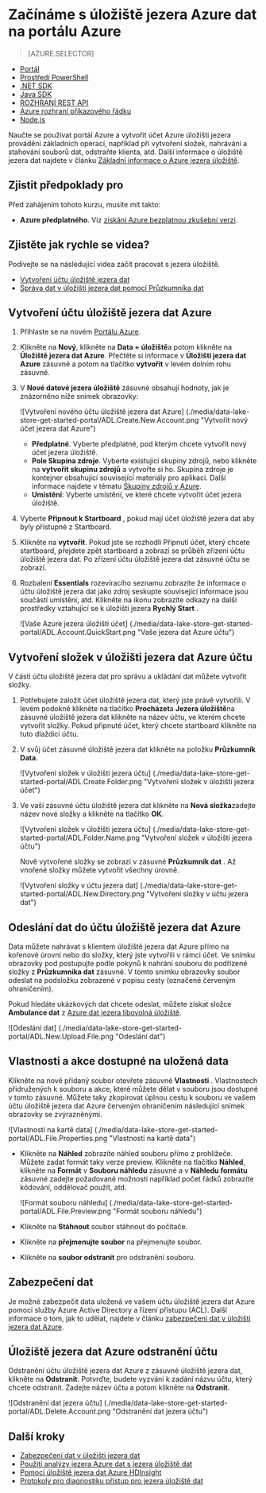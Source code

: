 <properties 
   pageTitle="Začínáme s úložiště jezera dat | Azure" 
   description="Umožňuje vytvořit účet úložiště jezera dat a provádění základních operací v úložišti jezera dat na portálu" 
   services="data-lake-store" 
   documentationCenter="" 
   authors="nitinme" 
   manager="jhubbard" 
   editor="cgronlun"/>
 
<tags
   ms.service="data-lake-store"
   ms.devlang="na"
   ms.topic="hero-article"
   ms.tgt_pltfrm="na"
   ms.workload="big-data" 
   ms.date="09/13/2016"
   ms.author="nitinme"/>

# <a name="get-started-with-azure-data-lake-store-using-the-azure-portal"></a>Začínáme s úložiště jezera Azure dat na portálu Azure

> [AZURE.SELECTOR]
- [Portál](data-lake-store-get-started-portal.md)
- [Prostředí PowerShell](data-lake-store-get-started-powershell.md)
- [.NET SDK](data-lake-store-get-started-net-sdk.md)
- [Java SDK](data-lake-store-get-started-java-sdk.md)
- [ROZHRANÍ REST API](data-lake-store-get-started-rest-api.md)
- [Azure rozhraní příkazového řádku](data-lake-store-get-started-cli.md)
- [Node.js](data-lake-store-manage-use-nodejs.md)

Naučte se používat portál Azure a vytvořit účet Azure úložišti jezera provádění základních operací, například při vytvoření složek, nahrávání a stahování souborů dat, odstraňte klienta, atd. Další informace o úložiště jezera dat najdete v článku [Základní informace o Azure jezera úložiště](data-lake-store-overview.md).

## <a name="prerequisites"></a>Zjistit předpoklady pro

Před zahájením tohoto kurzu, musíte mít takto:

- **Azure předplatného**. Viz [získání Azure bezplatnou zkušební verzi](https://azure.microsoft.com/pricing/free-trial/).

## <a name="do-you-learn-fast-with-videos"></a>Zjistěte jak rychle se videa?

Podívejte se na následující videa začít pracovat s jezera úložiště.

* [Vytvoření účtu úložiště jezera dat](https://mix.office.com/watch/1k1cycy4l4gen)
* [Správa dat v úložišti jezera dat pomocí Průzkumníka dat](https://mix.office.com/watch/icletrxrh6pc)

## <a name="create-an-azure-data-lake-store-account"></a>Vytvoření účtu úložiště jezera dat Azure

1. Přihlaste se na novém [Portálu Azure](https://portal.azure.com).

2. Klikněte na **Nový**, klikněte na **Data + úložiště**a potom klikněte na **Úložiště jezera dat Azure**. Přečtěte si informace v **Úložišti jezera dat Azure** zásuvné a potom na tlačítko **vytvořit** v levém dolním rohu zásuvné.

3. V **Nové datové jezera úložiště** zásuvné obsahují hodnoty, jak je znázorněno níže snímek obrazovky:

    ![Vytvoření nového účtu úložiště jezera dat Azure] (./media/data-lake-store-get-started-portal/ADL.Create.New.Account.png "Vytvořit nový účet jezera dat Azure")

    - **Předplatné**. Vyberte předplatné, pod kterým chcete vytvořit nový účet jezera úložiště.
    - **Pole Skupina zdroje**. Vyberte existující skupiny zdrojů, nebo klikněte na **vytvořit skupinu zdrojů** a vytvořte si ho. Skupina zdroje je kontejner obsahující související materiály pro aplikaci. Další informace najdete v tématu [Skupiny zdrojů v Azure](azure-resource-manager/resource-group-overview.md#resource-groups).
    - **Umístění**: Vyberte umístění, ve které chcete vytvořit účet jezera úložiště.

4. Vyberte **Připnout k Startboard** , pokud mají účet úložiště jezera dat aby byly přístupné z Startboard.

5. Klikněte na **vytvořit**. Pokud jste se rozhodli Připnutí účet, který chcete startboard, přejdete zpět startboard a zobrazí se průběh zřízení účtu úložiště jezera dat. Po zřízení účtu úložiště jezera dat zásuvné účtu se zobrazí.

6. Rozbalení **Essentials** rozevíracího seznamu zobrazíte že informace o účtu úložiště jezera dat jako zdroj seskupte související informace jsou součástí umístění, atd. Klikněte na ikonu zobrazíte odkazy na další prostředky vztahující se k úložišti jezera **Rychlý Start** .

    ![Vaše Azure jezera úložišti účet] (./media/data-lake-store-get-started-portal/ADL.Account.QuickStart.png "Vaše jezera dat Azure účtu")

## <a name="createfolder"></a>Vytvoření složek v úložišti jezera dat Azure účtu

V části účtu úložiště jezera dat pro správu a ukládání dat můžete vytvořit složky.

1. Potřebujete založit účet úložiště jezera dat, který jste právě vytvořili. V levém podokně klikněte na tlačítko **Procházet**a **Jezera úložiště**na zásuvné úložiště jezera dat klikněte na název účtu, ve kterém chcete vytvořit složky. Pokud připnuté účet, který chcete startboard klikněte na tuto dlaždici účtu.

2. V svůj účet zásuvné úložiště jezera dat klikněte na položku **Průzkumník Data**.

    ![Vytvoření složek v úložišti jezera účtu] (./media/data-lake-store-get-started-portal/ADL.Create.Folder.png "Vytvoření složek v úložišti jezera účet")

3. Ve vaší zásuvné účtu úložiště jezera dat klikněte na **Nová složka**zadejte název nové složky a klikněte na tlačítko **OK**.
    
    ![Vytvoření složek v úložišti jezera účtu] (./media/data-lake-store-get-started-portal/ADL.Folder.Name.png "Vytvoření složek v úložišti jezera účtu")
    
    Nově vytvořené složky se zobrazí v zásuvné **Průzkumník dat** . Až vnořené složky můžete vytvořit všechny úrovně.

    ![Vytvoření složky v účtu jezera dat] (./media/data-lake-store-get-started-portal/ADL.New.Directory.png "Vytvoření složky v účtu jezera dat")


## <a name="uploaddata"></a>Odeslání dat do účtu úložiště jezera dat Azure

Data můžete nahrávat s klientem úložiště jezera dat Azure přímo na kořenové úrovni nebo do složky, který jste vytvořili v rámci účet. Ve snímku obrazovky pod postupujte podle pokynů k nahrání souboru do podřízené složky z **Průzkumníka dat** zásuvné. V tomto snímku obrazovky soubor odeslat na podsložku zobrazené v popisu cesty (označené červeným ohraničením).

Pokud hledáte ukázkových dat chcete odeslat, můžete získat složce **Ambulance dat** z [Azure dat jezera libovolná úložiště](https://github.com/MicrosoftBigData/usql/tree/master/Examples/Samples/Data/AmbulanceData).

![Odeslání dat] (./media/data-lake-store-get-started-portal/ADL.New.Upload.File.png "Odeslání dat")


## <a name="properties"></a>Vlastnosti a akce dostupné na uložená data

Klikněte na nově přidaný soubor otevřete zásuvné **Vlastnosti** . Vlastnostech přidružených k souboru a akce, které můžete dělat v souboru jsou dostupné v tomto zásuvné. Můžete taky zkopírovat úplnou cestu k souboru ve vašem účtu úložiště jezera dat Azure červeným ohraničením následující snímek obrazovky se zvýrazněnými.

![Vlastnosti na kartě data] (./media/data-lake-store-get-started-portal/ADL.File.Properties.png "Vlastnosti na kartě data")

* Klikněte na **Náhled** zobrazíte náhled souboru přímo z prohlížeče. Můžete zadat formát taky verze preview. Klikněte na tlačítko **Náhled**, klikněte na **Formát** v **Souboru náhledu** zásuvné a v **Náhledu formátu** zásuvné zadejte požadované možnosti například počet řádků zobrazíte kódování, oddělovač použít, atd.

  ![Formát souboru náhledu] (./media/data-lake-store-get-started-portal/ADL.File.Preview.png "Formát souboru náhledu")

* Klikněte na **Stáhnout** soubor stáhnout do počítače.

* Klikněte na **přejmenujte soubor** na přejmenujte soubor.

* Klikněte na **soubor odstranit** pro odstranění souboru.


## <a name="secure-your-data"></a>Zabezpečení dat

Je možné zabezpečit data uložená ve vašem účtu úložiště jezera dat Azure pomocí služby Azure Active Directory a řízení přístupu (ACL). Další informace o tom, jak to udělat, najdete v článku [zabezpečení dat v úložišti jezera dat Azure](data-lake-store-secure-data.md).


## <a name="delete-azure-data-lake-store-account"></a>Úložiště jezera dat Azure odstranění účtu

Odstranění účtu úložiště jezera dat Azure z zásuvné úložiště jezera dat, klikněte na **Odstranit**. Potvrďte, budete vyzváni k zadání názvu účtu, který chcete odstranit. Zadejte název účtu a potom klikněte na **Odstranit**.

![Odstranění dat jezera účtu] (./media/data-lake-store-get-started-portal/ADL.Delete.Account.png "Odstranění dat jezera účtu")


## <a name="next-steps"></a>Další kroky

- [Zabezpečení dat v úložišti jezera dat](data-lake-store-secure-data.md)
- [Použití analýzy jezera Azure dat s jezera úložiště dat](../data-lake-analytics/data-lake-analytics-get-started-portal.md)
- [Pomocí úložiště jezera dat Azure HDInsight](data-lake-store-hdinsight-hadoop-use-portal.md)
- [Protokoly pro diagnostiku přístup pro jezera úložiště dat](data-lake-store-diagnostic-logs.md)
